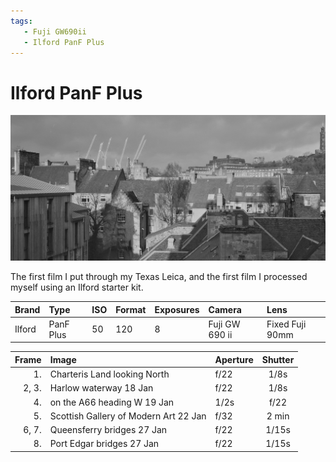 ```yaml
---
tags:
   - Fuji GW690ii
   - Ilford PanF Plus
---
```

# Ilford PanF Plus

![](/img/Ilford-Pan-F-Feb-2020.jpg)

The first film I put through my Texas Leica, and the first film I processed myself using an Ilford starter kit.

Brand|Type|ISO|Format|Exposures|Camera|Lens
:----|:---|:--|:-----|:--------|:-----|:----
Ilford|PanF Plus|50|120|8|Fuji GW 690 ii|Fixed Fuji 90mm

Frame|Image|Aperture|Shutter
--:|:----|:----|:----:
1.|Charteris Land looking North|f/22|1/8s 
2, 3.|Harlow waterway 18 Jan|f/22|1/8s 
4.|on the A66 heading W 19 Jan|1/2s|f/22 
5.|Scottish Gallery of Modern Art 22 Jan|f/32|2 min 
6, 7.|Queensferry bridges 27 Jan|f/22|1/15s 
8.|Port Edgar bridges 27 Jan|f/22|1/15s 

